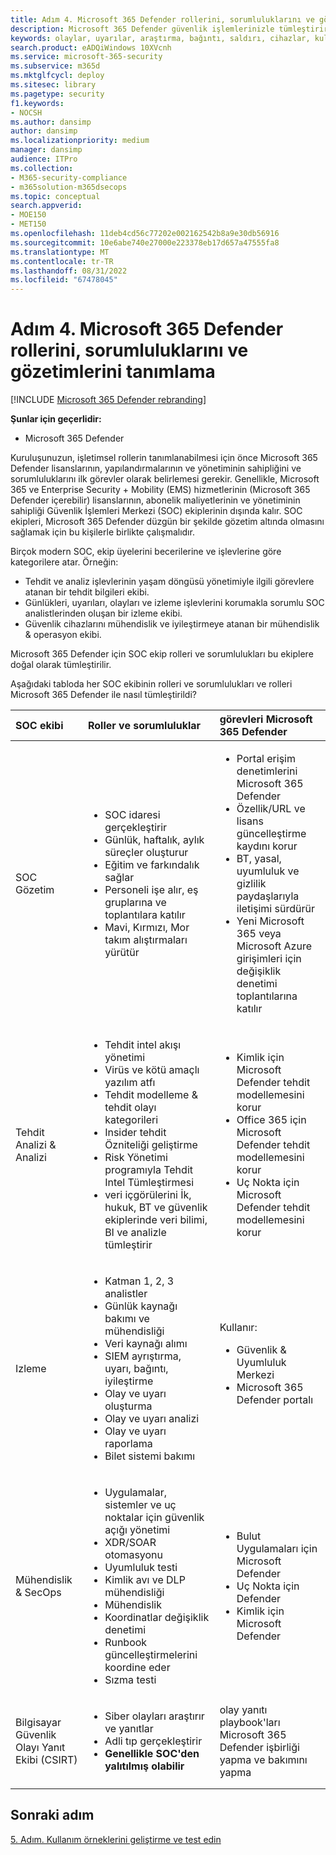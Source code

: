 ```yaml
---
title: Adım 4. Microsoft 365 Defender rollerini, sorumluluklarını ve gözetimlerini tanımlama
description: Microsoft 365 Defender güvenlik işlemlerinizle tümleştirirken rol, sorumluluk ve gözetim tanımlamanın temelleri.
keywords: olaylar, uyarılar, araştırma, bağıntı, saldırı, cihazlar, kullanıcılar, kimlikler, kimlik, posta kutusu, e-posta, 365, Microsoft, Microsoft 365, olay yanıtı, siber saldırı, secops, güvenlik işlemleri, soc
search.product: eADQiWindows 10XVcnh
ms.service: microsoft-365-security
ms.subservice: m365d
ms.mktglfcycl: deploy
ms.sitesec: library
ms.pagetype: security
f1.keywords:
- NOCSH
ms.author: dansimp
author: dansimp
ms.localizationpriority: medium
manager: dansimp
audience: ITPro
ms.collection:
- M365-security-compliance
- m365solution-m365dsecops
ms.topic: conceptual
search.appverid:
- MOE150
- MET150
ms.openlocfilehash: 11deb4cd56c77202e002162542b8a9e30db56916
ms.sourcegitcommit: 10e6abe740e27000e223378eb17d657a47555fa8
ms.translationtype: MT
ms.contentlocale: tr-TR
ms.lasthandoff: 08/31/2022
ms.locfileid: "67478045"
---
```

# <a name="step-4-define-microsoft-365-defender-roles-responsibilities-and-oversight"></a>Adım 4. Microsoft 365 Defender rollerini, sorumluluklarını ve gözetimlerini tanımlama

[!INCLUDE [Microsoft 365 Defender rebranding](../includes/microsoft-defender.md)]

**Şunlar için geçerlidir:**
- Microsoft 365 Defender

Kuruluşunuzun, işletimsel rollerin tanımlanabilmesi için önce Microsoft 365 Defender lisanslarının, yapılandırmalarının ve yönetiminin sahipliğini ve sorumluluklarını ilk görevler olarak belirlemesi gerekir. Genellikle, Microsoft 365 ve Enterprise Security + Mobility (EMS) hizmetlerinin (Microsoft 365 Defender içerebilir) lisanslarının, abonelik maliyetlerinin ve yönetiminin sahipliği Güvenlik İşlemleri Merkezi (SOC) ekiplerinin dışında kalır. SOC ekipleri, Microsoft 365 Defender düzgün bir şekilde gözetim altında olmasını sağlamak için bu kişilerle birlikte çalışmalıdır. 

Birçok modern SOC, ekip üyelerini becerilerine ve işlevlerine göre kategorilere atar. Örneğin:

- Tehdit ve analiz işlevlerinin yaşam döngüsü yönetimiyle ilgili görevlere atanan bir tehdit bilgileri ekibi.
- Günlükleri, uyarıları, olayları ve izleme işlevlerini korumakla sorumlu SOC analistlerinden oluşan bir izleme ekibi.
- Güvenlik cihazlarını mühendislik ve iyileştirmeye atanan bir mühendislik & operasyon ekibi.

Microsoft 365 Defender için SOC ekip rolleri ve sorumlulukları bu ekiplere doğal olarak tümleştirilir.

Aşağıdaki tabloda her SOC ekibinin rolleri ve sorumlulukları ve rolleri Microsoft 365 Defender ile nasıl tümleştirildi?

| SOC ekibi | Roller ve sorumluluklar | görevleri Microsoft 365 Defender  |
|:-------|:-----|:-------|
| SOC Gözetim | <ul><li>SOC idaresi gerçekleştirir</li><li>Günlük, haftalık, aylık süreçler oluşturur</li><li>Eğitim ve farkındalık sağlar</li><li>Personeli işe alır, eş gruplarına ve toplantılara katılır</li><li>Mavi, Kırmızı, Mor takım alıştırmaları yürütür</ul>  | <ul><li>Portal erişim denetimlerini Microsoft 365 Defender</li><li>Özellik/URL ve lisans güncelleştirme kaydını korur</li><li>BT, yasal, uyumluluk ve gizlilik paydaşlarıyla iletişimi sürdürür</li><li>Yeni Microsoft 365 veya Microsoft Azure girişimleri için değişiklik denetimi toplantılarına katılır</ul> |
| Tehdit Analizi & Analizi  | <ul><li>Tehdit intel akışı yönetimi</li><li>Virüs ve kötü amaçlı yazılım atfı</li><li>Tehdit modelleme & tehdit olayı kategorileri</li><li>Insider tehdit Özniteliği geliştirme </li><li>Risk Yönetimi programıyla Tehdit Intel Tümleştirmesi</li><li>veri içgörülerini İk, hukuk, BT ve güvenlik ekiplerinde veri bilimi, BI ve analizle tümleştirir<ul> | <ul><li>Kimlik için Microsoft Defender tehdit modellemesini korur</li><li>Office 365 için Microsoft Defender tehdit modellemesini korur</li><li>Uç Nokta için Microsoft Defender tehdit modellemesini korur</ul> |
| Izleme | <ul><li>Katman 1, 2, 3 analistler</li><li>Günlük kaynağı bakımı ve mühendisliği</li><li>Veri kaynağı alımı </li><li>SIEM ayrıştırma, uyarı, bağıntı, iyileştirme</li><li>Olay ve uyarı oluşturma</li><li>Olay ve uyarı analizi</li><li>Olay ve uyarı raporlama</li><li>Bilet sistemi bakımı</ul> | Kullanır: <ul><li>Güvenlik & Uyumluluk Merkezi</li><li>Microsoft 365 Defender portalı</ul> |
| Mühendislik & SecOps | <ul><li>Uygulamalar, sistemler ve uç noktalar için güvenlik açığı yönetimi</li><li>XDR/SOAR otomasyonu</li><li>Uyumluluk testi</li><li>Kimlik avı ve DLP mühendisliği</li><li>Mühendislik</li><li>Koordinatlar değişiklik denetimi</li><li>Runbook güncelleştirmelerini koordine eder</li><li>Sızma testi<ul> | <ul><li>Bulut Uygulamaları için Microsoft Defender</li><li>Uç Nokta için Defender</li><li>Kimlik için Microsoft Defender</ul> |
| Bilgisayar Güvenlik Olayı Yanıt Ekibi (CSIRT) | <ul><li>Siber olayları araştırır ve yanıtlar</li><li>Adli tıp gerçekleştirir</li><li>**Genellikle SOC'den yalıtılmış olabilir**</ul> | olay yanıtı playbook'ları Microsoft 365 Defender işbirliği yapma ve bakımını yapma |
||||


## <a name="next-step"></a>Sonraki adım

[5. Adım. Kullanım örneklerini geliştirme ve test edin](integrate-microsoft-365-defender-secops-use-cases.md)
